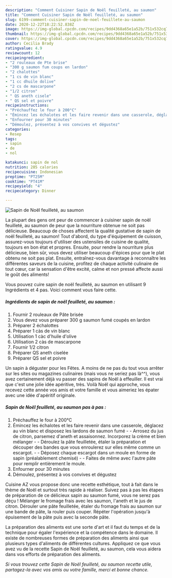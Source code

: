 ```yaml
---
description: "Comment Cuisiner Sapin de Noël feuilleté, au saumon"
title: "Comment Cuisiner Sapin de Noël feuilleté, au saumon"
slug: 6199-comment-cuisiner-sapin-de-noel-feuillete-au-saumon
date: 2020-12-22T18:22:52.838Z
image: https://img-global.cpcdn.com/recipes/9dd4368a65e1a52b/751x532cq70/sapin-de-noel-feuillete-au-saumon-photo-principale-de-la-recette.jpg
thumbnail: https://img-global.cpcdn.com/recipes/9dd4368a65e1a52b/751x532cq70/sapin-de-noel-feuillete-au-saumon-photo-principale-de-la-recette.jpg
cover: https://img-global.cpcdn.com/recipes/9dd4368a65e1a52b/751x532cq70/sapin-de-noel-feuillete-au-saumon-photo-principale-de-la-recette.jpg
author: Cecilia Brady
ratingvalue: 4.9
reviewcount: 12
recipeingredient:
- "2 rouleaux de Pte brise"
- "300 g saumon fum coups en lardon"
- "2 chalottes"
- "1 cs de vin blanc"
- "1 cc dhuile dolive"
- "2 cs de mascarpone"
- "1/2 citron"
- " QS aneth cisele"
- " QS sel et poivre"
recipeinstructions:
- "Préchauffez le four à 200°C"
- "Émincez les échalotes et les faire revenir dans une casserole, déglacez au vin blanc et disposez les lardons de saumon fumé  Arrosez du jus de citron, parsemez d&#39;aneth et assaisonnez. Incorporez la crème et bien mélanger  Déroulez la pâte feuilletée, étaler la préparation et découper des bandes que vous enroulerez sur elles même comme un escargot.  Déposez chaque escargot dans un moule en forme de sapin (préalablement chemisé)  Faites de même avec l&#39;autre pâte pour remplir entièrement le moule."
- "Enfourner pour 30 minutes"
- "Démoulez, présentez à vos convives et dégustez"
categories:
- Resep
tags:
- sapin
- de
- nol

katakunci: sapin de nol 
nutrition: 285 calories
recipecuisine: Indonesian
preptime: "PT25M"
cooktime: "PT41M"
recipeyield: "4"
recipecategory: Dinner

---
```



![Sapin de Noël feuilleté, au saumon](https://img-global.cpcdn.com/recipes/9dd4368a65e1a52b/751x532cq70/sapin-de-noel-feuillete-au-saumon-photo-principale-de-la-recette.jpg)

La plupart des gens ont peur de commencer à cuisiner sapin de noël feuilleté, au saumon de peur que la nourriture obtenue ne soit pas délicieuse. Beaucoup de choses affectent la qualité gustative de sapin de noël feuilleté, au saumon! Tout d'abord, du type d'équipement de cuisson, assurez-vous toujours d'utiliser des ustensiles de cuisine de qualité, toujours en bon état et propres. Ensuite, pour rendre la nourriture plus délicieuse, bien sûr, vous devez utiliser beaucoup d'épices pour que le plat obtenu ne soit pas plat. Ensuite, entraînez-vous davantage à reconnaître les différentes saveurs de la cuisine, profitez de chaque activité culinaire de tout cœur, car la sensation d'être excité, calme et non pressé affecte aussi le goût des aliments!

<!--inarticleads1-->

Vous pouvez cuire sapin de noël feuilleté, au saumon en utilisant 9 Ingrédients et 4 pas. Voici comment vous faire cette.

##### Ingrédients de sapin de noël feuilleté, au saumon :

1. Fournir 2 rouleaux de Pâte brisée
1. Vous devez vous préparer 300 g saumon fumé coupés en lardon
1. Préparer 2 échalottes
1. Préparer 1 càs de vin blanc
1. Utilisation 1 càc d&#39;huile d&#39;olive
1. Utilisation 2 càs de mascarpone
1. Fournir 1/2 citron
1. Préparer  QS aneth ciselée
1. Préparer  QS sel et poivre


Un sapin à déguster pour les Fêtes. A moins de ne pas du tout vous arrêter sur les sites ou magazines culinaires (mais vous ne seriez pas là^^), vous avez certainement déjà vu passer des sapins de Noël à effeuiller. Il est vrai que c&#39;est une jolie idée apéritive, très. Voilà Noël qui approche, vous recevez cette année vos amis et votre famille et vous aimeriez les épater avec une idée d&#39;apéritif originale. 

<!--inarticleads2-->

##### Sapin de Noël feuilleté, au saumon pas à pas :

1. Préchauffez le four à 200°C
1. Émincez les échalotes et les faire revenir dans une casserole, déglacez au vin blanc et disposez les lardons de saumon fumé -  - Arrosez du jus de citron, parsemez d&#39;aneth et assaisonnez. Incorporez la crème et bien mélanger -  - Déroulez la pâte feuilletée, étaler la préparation et découper des bandes que vous enroulerez sur elles même comme un escargot. -  - Déposez chaque escargot dans un moule en forme de sapin (préalablement chemisé) -  - Faites de même avec l&#39;autre pâte pour remplir entièrement le moule.
1. Enfourner pour 30 minutes
1. Démoulez, présentez à vos convives et dégustez


Cuisine AZ vous propose donc une recette esthétique, tout à fait dans le thème de Noël et surtout très rapide à réaliser. Suivez pas à pas les étapes de préparation de ce délicieux sapin au saumon fumé, vous ne serez pas déçu ! Mélanger le fromage frais avec les saumon, l&#39;aneth et le jus de citron. Dérouler une pâte feuilletée, étaler du fromage frais au saumon sur une bande de pâte, la rouler puis couper. Répéter l&#39;opération jusqu&#39;à épuisement de la pâte puis avec la seconde pâte. 

<!--inarticleads1-->

<p>
La préparation des aliments est une sorte d'art et il faut du temps et de la technique pour égaler l'expérience et la compétence dans le domaine. Il existe de nombreuses formes de préparation des aliments ainsi que plusieurs types d'aliments de différentes cultures. Appliquez ce que vous avez vu de la recette Sapin de Noël feuilleté, au saumon, cela vous aidera dans vos efforts de préparation des aliments.
</p>

<p>
<i>Si vous trouvez cette Sapin de Noël feuilleté, au saumon recette utile, partagez-la avec vos amis ou votre famille, merci et bonne chance.</i>
</p>

